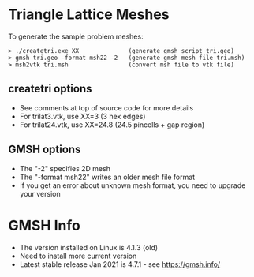 # Triangle Lattice Meshes

To generate the sample problem meshes:

    > ./createtri.exe XX              (generate gmsh script tri.geo)
    > gmsh tri.geo -format msh22 -2   (generate gmsh mesh file tri.msh)
    > msh2vtk tri.msh                 (convert msh file to vtk file)

## createtri options
* See comments at top of source code for more details
* For trilat3.vtk, use XX=3  (3 hex edges)
* For trilat24.vtk, use XX=24.8  (24.5 pincells + gap region)

## GMSH options
* The "-2" specifies 2D mesh
* The "-format msh22" writes an older mesh file format
* If you get an error about unknown mesh format, you need to upgrade your version


# GMSH Info

* The version installed on Linux is 4.1.3 (old)
* Need to install more current version
* Latest stable release Jan 2021 is 4.7.1 - see https://gmsh.info/

